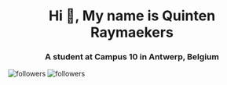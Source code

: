 <h1 align="center">Hi 👋, My name is Quinten Raymaekers</h1>
<h3 align="center">A student at Campus 10 in Antwerp, Belgium</h3>

<img alt="followers" title="Follow me on Github" src="https://img.shields.io/github/followers/Quinten-14?color=236ad3&style=for-the-badge&logo=github&label=Follow"/>
<img alt="followers" title="Follow me on Github" src="https://img.shields.io/github/views/Quinten-14?color=236ad3&style=for-the-badge&logo=github&label=Views"/>

